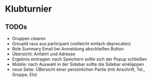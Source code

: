 # Klubturnier

## TODOs

- Gruppen clearen
- GroupId raus aus participant (vielleicht einfach deprecaten)
- Role Summary Email bei Anmeldung abschließen Button
- Übersicht: Anfahrt und Adresse
- Ergebnis eintragen: nach Speichern sollte sich der Popup schließen
- Mobile: nach Auswahl in der Sidebar sollte die Sidebar einklappen
- neue Seite: ÜBersicht einer persönlichen Partie (mit Anschrift, Tel., Gruppe, Elo)
